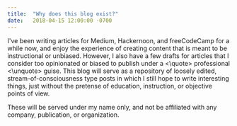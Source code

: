 ```yaml
---
title:  "Why does this blog exist?"
date:   2018-04-15 12:00:00 -0700
---
```


I've been writing articles for Medium, Hackernoon, and freeCodeCamp for a while now, and enjoy the experience of creating content that is meant to be instructional or unbiased. However, I also have a few drafts for articles that I consider too opinionated or biased to publish under a <\quote> professional <\unquote> guise. This blog will serve as a repository of loosely edited, stream-of-consciousness type posts in which I still hope to write interesting things, just without the pretense of education, instruction, or objective points of view. 

These will be served under my name only, and not be affiliated with any company, publication, or organization. 